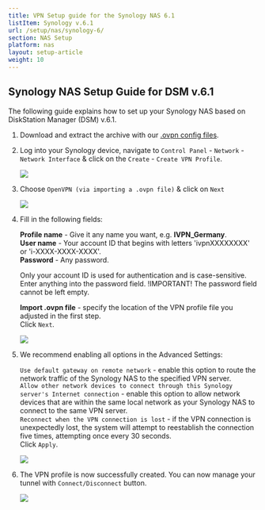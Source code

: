 ```yaml
---
title: VPN Setup guide for the Synology NAS 6.1
listItem: Synology v.6.1
url: /setup/nas/synology-6/
section: NAS Setup
platform: nas
layout: setup-article
weight: 10
---
```

## Synology NAS Setup Guide for DSM v.6.1

The following guide explains how to set up your Synology NAS based on DiskStation Manager (DSM) v.6.1.

1.  Download and extract the archive with our [.ovpn config files](/releases/config/ivpn-openvpn-config.zip).

2.  Log into your Synology device, navigate to `Control Panel` - `Network` - `Network Interface` & click on the `Create` - `Create VPN Profile`.

    ![](/images-static/uploads/install-synology-nas6.1-1.png)

3.  Choose `OpenVPN (via importing a .ovpn file)` & click on `Next`

    ![](/images-static/uploads/install-synology-nas6.1-2.png)

4.  Fill in the following fields:

    **Profile name** - Give it any name you want, e.g. **IVPN_Germany**.  
    **User name** - Your account ID that begins with letters 'ivpnXXXXXXXX' or 'i-XXXX-XXXX-XXXX'.  
    **Password** - Any password.  

    <div markdown="1" class="notice notice--info">
    Only your account ID is used for authentication and is case-sensitive. Enter anything into the password field. !IMPORTANT! The password field cannot be left empty.
    </div>

    **Import .ovpn file** - specify the location of the VPN profile file you adjusted in the first step.  
    Click `Next`.

    ![](/images-static/uploads/install-synology-nas6.1-3.png)

5.  We recommend enabling all options in the Advanced Settings:

    `Use default gateway on remote network` - enable this option to route the network traffic of the Synology NAS to the specified VPN server.  
    `Allow other network devices to connect through this Synology server's Internet connection` - enable this option to allow network devices that are within the same local network as your Synology NAS to connect to the same VPN server.  
    `Reconnect when the VPN connection is lost` - if the VPN connection is unexpectedly lost, the system will attempt to reestablish the connection five times, attempting once every 30 seconds.  
    Click `Apply`.  

    ![](/images-static/uploads/install-synology-nas6.1-4.png)

6.  The VPN profile is now successfully created. You can now manage your tunnel with `Connect/Disconnect` button.

    ![](/images-static/uploads/install-synology-nas6.1-5.png)
